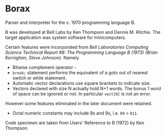 # Borax

Parser and interpreter for the c. 1970 programming language B.

B was developed at Bell Labs by Ken Thompson and Dennis M. Ritchie. The
target application was system software for minicomputers.

Certain features were incorporated from *Bell Laboratories Computing Science
Technical Report #8: The Programming Language B (1973) (Brian Kernighan, Steve Johnson).*
Namely

- Bitwise complement operator `~`
- `break;` statement performs the equivalent of a goto out of nearest
switch or while statement.
- Automatic vector declarations use square brackets to indicate size.
- Vectors declared with size N actually hold N+1 words. The bonus 1 word
of space can be ignored or not. In particular `vect[N]` is not an error.

However some features eliminated in the later document were retained.

- Octal numeric constants may include 8s and 9s, i.e. `09` = `011`.

Code specimen are taken from Users' Reference to B (1972) by Ken Thompson.
